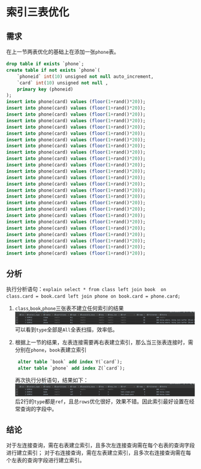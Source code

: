 # 索引三表优化

## 需求

在上一节两表优化的基础上在添加一张`phone`表。

```sql
drop table if exists `phone`;
create table if not exists `phone`(
    `phoneid` int(10) unsigned not null auto_increment,
    `card` int(10) unsigned not null ,
    primary key (phoneid)
);
insert into phone(card) values (floor(1+rand()*20));
insert into phone(card) values (floor(1+rand()*20));
insert into phone(card) values (floor(1+rand()*20));
insert into phone(card) values (floor(1+rand()*20));
insert into phone(card) values (floor(1+rand()*20));
insert into phone(card) values (floor(1+rand()*20));
insert into phone(card) values (floor(1+rand()*20));
insert into phone(card) values (floor(1+rand()*20));
insert into phone(card) values (floor(1+rand()*20));
insert into phone(card) values (floor(1+rand()*20));
insert into phone(card) values (floor(1+rand()*20));
insert into phone(card) values (floor(1+rand()*20));
insert into phone(card) values (floor(1+rand()*20));
insert into phone(card) values (floor(1+rand()*20));
insert into phone(card) values (floor(1+rand()*20));
insert into phone(card) values (floor(1+rand()*20));
insert into phone(card) values (floor(1+rand()*20));
insert into phone(card) values (floor(1+rand()*20));
insert into phone(card) values (floor(1+rand()*20));
insert into phone(card) values (floor(1+rand()*20));
insert into phone(card) values (floor(1+rand()*20));
insert into phone(card) values (floor(1+rand()*20));
insert into phone(card) values (floor(1+rand()*20));
insert into phone(card) values (floor(1+rand()*20));
insert into phone(card) values (floor(1+rand()*20));
```

## 分析

执行分析语句：`explain select * from class left join book  on class.card = book.card left join phone on book.card = phone.card;`

1. `class`,`book`,`phone`三张表不建立任何索引的结果
   ![explain_19.png](0_images/explain_19.png)
   可以看到`type`全部是`All`全表扫描，效率低。
2. 根据上一节的结果，左表连接需要再右表建立索引，那么当三张表连接时，需分别在`phone`，`book`表建立索引

   ```sql
    alter table `book` add index Y(`card`);
    alter table `phone` add index Z(`card`);
   ```

   再次执行分析语句，结果如下：
   ![explain_20.png](0_images/explain_20.png)
   后2行的`type`都是`ref`，且总`rows`优化很好，效果不错。因此索引最好设置在经常查询的字段中。

## 结论

对于左连接查询，需在右表建立索引，且多次左连接查询需在每个右表的查询字段进行建立索引；
对于右连接查询，需在左表建立索引，且多次右连接查询需在每个左表的查询字段进行建立索引。
